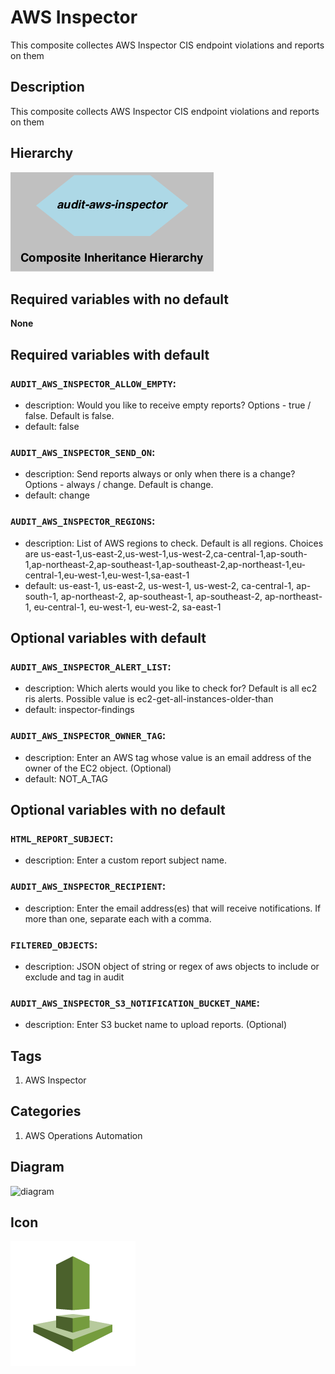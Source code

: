 AWS Inspector
============================
This composite collectes AWS Inspector CIS endpoint violations and reports on them


## Description
This composite collects AWS Inspector CIS endpoint violations and reports on them


## Hierarchy
![composite inheritance hierarchy](https://raw.githubusercontent.com/CloudCoreo/audit-aws-inspector/master/images/hierarchy.png "composite inheritance hierarchy")



## Required variables with no default

**None**


## Required variables with default

### `AUDIT_AWS_INSPECTOR_ALLOW_EMPTY`:
  * description: Would you like to receive empty reports? Options - true / false. Default is false.
  * default: false

### `AUDIT_AWS_INSPECTOR_SEND_ON`:
  * description: Send reports always or only when there is a change? Options - always / change. Default is change.
  * default: change

### `AUDIT_AWS_INSPECTOR_REGIONS`:
  * description: List of AWS regions to check. Default is all regions. Choices are us-east-1,us-east-2,us-west-1,us-west-2,ca-central-1,ap-south-1,ap-northeast-2,ap-southeast-1,ap-southeast-2,ap-northeast-1,eu-central-1,eu-west-1,eu-west-1,sa-east-1
  * default: us-east-1, us-east-2, us-west-1, us-west-2, ca-central-1, ap-south-1, ap-northeast-2, ap-southeast-1, ap-southeast-2, ap-northeast-1, eu-central-1, eu-west-1, eu-west-2, sa-east-1


## Optional variables with default

### `AUDIT_AWS_INSPECTOR_ALERT_LIST`:
  * description: Which alerts would you like to check for? Default is all ec2 ris alerts. Possible value is ec2-get-all-instances-older-than
  * default: inspector-findings

### `AUDIT_AWS_INSPECTOR_OWNER_TAG`:
  * description: Enter an AWS tag whose value is an email address of the owner of the EC2 object. (Optional)
  * default: NOT_A_TAG


## Optional variables with no default

### `HTML_REPORT_SUBJECT`:
  * description: Enter a custom report subject name.

### `AUDIT_AWS_INSPECTOR_RECIPIENT`:
  * description: Enter the email address(es) that will receive notifications. If more than one, separate each with a comma.

### `FILTERED_OBJECTS`:
  * description: JSON object of string or regex of aws objects to include or exclude and tag in audit

### `AUDIT_AWS_INSPECTOR_S3_NOTIFICATION_BUCKET_NAME`:
  * description: Enter S3 bucket name to upload reports. (Optional)

## Tags
1. AWS Inspector


## Categories
1. AWS Operations Automation



## Diagram
![diagram](https://raw.githubusercontent.com/CloudCoreo/audit-aws-ec2-ris/master/images/diagram.png "diagram")


## Icon
![icon](https://raw.githubusercontent.com/CloudCoreo/audit-aws-inspector/master/images/icon.png "icon")



